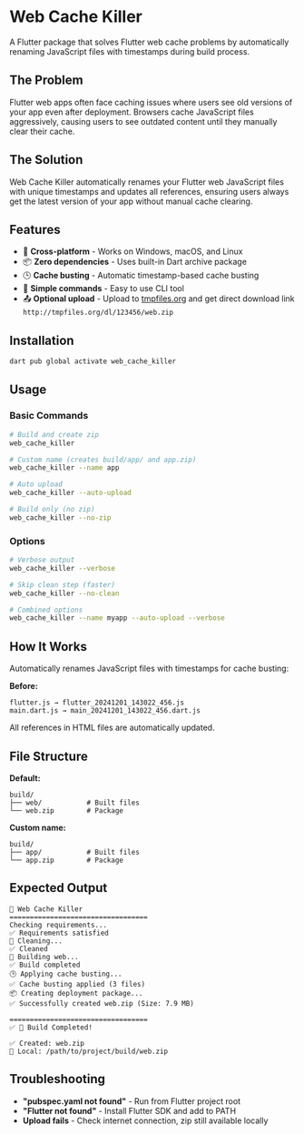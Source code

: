 # Web Cache Killer

A Flutter package that solves Flutter web cache problems by automatically renaming JavaScript files with timestamps during build process.

## The Problem

Flutter web apps often face caching issues where users see old versions of your app even after deployment. Browsers cache JavaScript files aggressively, causing users to see outdated content until they manually clear their cache.

## The Solution

Web Cache Killer automatically renames your Flutter web JavaScript files with unique timestamps and updates all references, ensuring users always get the latest version of your app without manual cache clearing.

## Features

- 🔧 **Cross-platform** - Works on Windows, macOS, and Linux
- 📦 **Zero dependencies** - Uses built-in Dart archive package
- 🕒 **Cache busting** - Automatic timestamp-based cache busting
- 🚀 **Simple commands** - Easy to use CLI tool
- 📤 **Optional upload** - Upload to [tmpfiles.org](https://tmpfiles.org/) and get direct download link `http://tmpfiles.org/dl/123456/web.zip`

## Installation

```bash
dart pub global activate web_cache_killer
```

## Usage

### Basic Commands

```bash
# Build and create zip
web_cache_killer

# Custom name (creates build/app/ and app.zip)
web_cache_killer --name app

# Auto upload
web_cache_killer --auto-upload

# Build only (no zip)
web_cache_killer --no-zip
```

### Options

```bash
# Verbose output
web_cache_killer --verbose

# Skip clean step (faster)
web_cache_killer --no-clean

# Combined options
web_cache_killer --name myapp --auto-upload --verbose
```

## How It Works

Automatically renames JavaScript files with timestamps for cache busting:

**Before:**
```
flutter.js → flutter_20241201_143022_456.js
main.dart.js → main_20241201_143022_456.dart.js
```

All references in HTML files are automatically updated.

## File Structure

**Default:**
```
build/
├── web/           # Built files
└── web.zip        # Package
```

**Custom name:**
```
build/
├── app/           # Built files  
└── app.zip        # Package
```

## Expected Output

```
🚀 Web Cache Killer
==================================
Checking requirements...
✅ Requirements satisfied
🧹 Cleaning...
✅ Cleaned
🔧 Building web...
✅ Build completed
🕒 Applying cache busting...
✅ Cache busting applied (3 files)
📦 Creating deployment package...
✅ Successfully created web.zip (Size: 7.9 MB)

==================================
✅ 🎉 Build Completed!

✅ Created: web.zip
📁 Local: /path/to/project/build/web.zip
```

## Troubleshooting

- **"pubspec.yaml not found"** - Run from Flutter project root
- **"Flutter not found"** - Install Flutter SDK and add to PATH
- **Upload fails** - Check internet connection, zip still available locally